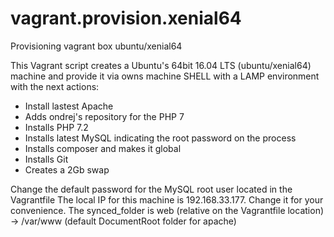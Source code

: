 # vagrant.provision.xenial64
Provisioning vagrant box ubuntu/xenial64

This Vagrant script creates a Ubuntu's 64bit 16.04 LTS (ubuntu/xenial64) machine and provide it via owns machine SHELL with a LAMP environment with the next actions:

- Install lastest Apache
- Adds ondrej's repository for the PHP 7
- Installs PHP 7.2
- Installs latest MySQL indicating the root password on the process
- Installs composer and makes it global
- Installs Git
- Creates a 2Gb swap

Change the default password for the MySQL root user located in the Vagrantfile 
The local IP for this machine is 192.168.33.177. Change it for your convenience.
The synced_folder is web (relative on the Vagrantfile location) -> /var/www (default DocumentRoot folder for apache)
